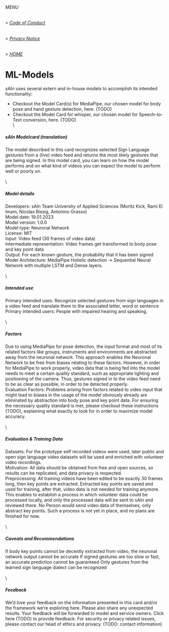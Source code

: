 ###### MENU

###### > [Code of Conduct](CODE_OF_CONDUCT.md)
###### > [Privacy Notice](PRIVACY_NOTICE.md)
###### > [HOME](index.md)

# ML-Models

sAIn uses several extern and in-house models to accomplish its intended functionality:

- Checkout the Model Card(s) for MediaPipe, our chosen model for body pose and hand gesture detection, here. (TODO)
- Checkout the Model Card for whisper, our chosen model for Speech-to-Text conversion, here. (TODO)
\
\
##### sAIn Modelcard (translation)

The model described in this card recognizes selected Sign Language gestures from a (live) video feed and returns the most likely gestures that are being signed.
In this model card, you can learn on how the model performs and on what kind of videos you can expect the model to perform well or poorly on.
\
\
\
##### Model details
Developers: sAIn Team University of Applied Sciences (Moritz Kick, Rami El Imam, Nicolas Bissig, Antonino Grasso)
\
Model date: 19.01.2023
\
Model version: 1.0.0
\
Model type: Neuronal Network
\
License: MIT
\
Input: Video feed (30 frames of video data)
\
Intermediate representation: Video frames get transformed to body pose and key point data
\
Output: For each known gesture, the probability that it has been signed
\
Model Architecture: MediaPipe Holistic detection → Sequential Neural Network with multiple LSTM and Dense layers.
\
\
\
##### Intended use
Primary intended uses: Recognize selected gestures from sign languages in a video feed and translate them to the associated letter, word or sentence
\
Primary intended users: People with impaired hearing and speaking. 
\
\
\
##### Factors
Due to using MediaPipe for pose detection, the input format and most of its related factors like groups, instruments and environments are abstracted away from the neuronal network. This approach enables the Neuronal Network to be free from biases relating to these factors. However, in order for MediaPipe to work properly, video data that is being fed into the model needs to meet a certain quality standard, such as appropriate lighting and positioning of the camera. Thus, gestures signed in to the video feed need to be as clear as possible, in order to be detected properly.
\
Evaluation Factors: Problems arising from factors related to video input that might lead to biases in the usage of the model obviously already are eliminated by abstraction into body pose and key point data. For ensuring the necessary quality standard is met, please checkout these instructions (TODO), explaining what exactly to look for in order to maximize model accuracy.
\
\
\
##### Evaluation & Training Data
Datasets: For the prototype self recorded videos were used, later public and open sign language video datasets will be used and enriched with volunteer video recordings. 
\
Motivation: All data should be obtained from free and open sources, so results can be replicated, and data privacy is respected.
\
Preprocessing: All training videos have been edited to be exactly 30 frames long, then key points are extracted. Extracted key points are saved and used for training, after that, video data is not needed for training anymore. This enables to establish a process in which volunteer data could be processed locally, and only the processed data will be sent to sAIn and reviewed there. No Person would send video data of themselves, only abstract key points. Such a process is not yet in place, and no plans are finished for now.
\
\
\
##### Caveats and Recommendations
If body key points cannot be decently extracted from video, the neuronal network output cannot be accurate
If signed gestures are too slow or fast, an accurate prediction cannot be guaranteed
Only gestures from the learned sign language dialect can be recognized
\
\
\
##### Feedback
We’d love your feedback on the information presented in this card and/or the framework we’re exploring here. Please also share any unexpected results. Your feedback will be forwarded to model and service owners. 
Click here (TODO) to provide feedback. For security or privacy related issues, please contact our head of ethics and privacy. (TODO: contact information)
